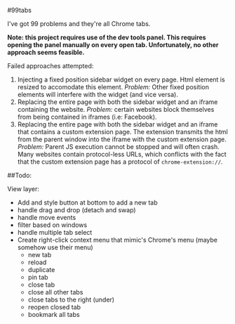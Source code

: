 #99tabs

I've got 99 problems and they're all Chrome tabs.

**Note: this project requires use of the dev tools panel. This requires opening the panel manually on every open tab. Unfortunately, no other approach seems feasible.**

Failed approaches attempted:

1. Injecting a fixed position sidebar widget on every page. Html element is resized to accomodate this element. *Problem:* Other fixed position elements will interfere with the widget (and vice versa).
2. Replacing the entire page with both the sidebar widget and an iframe containing the website. *Problem:* certain websites block themselves from being contained in iframes (i.e: Facebook).
3. Replacing the entire page with both the sidebar widget and an iframe that contains a custom extension page. The extension transmits the html from the parent window into the iframe with the custom extension page. *Problem:* Parent JS execution cannot be stopped and will often crash. Many websites contain protocol-less URLs, which conflicts with the fact that the custom extension page has a protocol of `chrome-extension://`.

##Todo:

View layer:  

* Add and style button at bottom to add a new tab
* handle drag and drop (detach and swap)
* handle move events
* filter based on windows
* handle multiple tab select
* Create right-click context menu that mimic's Chrome's menu (maybe somehow use their menu)
    * new tab
    * reload
    * duplicate 
    * pin tab
    * close tab
    * close all other tabs
    * close tabs to the right (under)
    * reopen closed tab
    * bookmark all tabs
